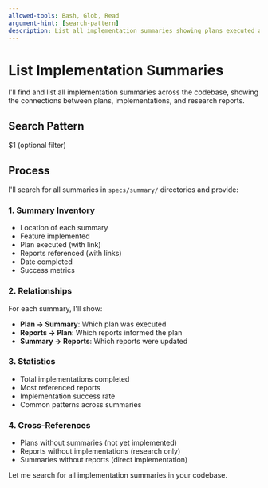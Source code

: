 ```yaml
---
allowed-tools: Bash, Glob, Read
argument-hint: [search-pattern]
description: List all implementation summaries showing plans executed and reports used
---
```


# List Implementation Summaries

I'll find and list all implementation summaries across the codebase, showing the connections between plans, implementations, and research reports.

## Search Pattern
$1 (optional filter)

## Process

I'll search for all summaries in `specs/summary/` directories and provide:

### 1. Summary Inventory
- Location of each summary
- Feature implemented
- Plan executed (with link)
- Reports referenced (with links)
- Date completed
- Success metrics

### 2. Relationships
For each summary, I'll show:
- **Plan → Summary**: Which plan was executed
- **Reports → Plan**: Which reports informed the plan
- **Summary → Reports**: Which reports were updated

### 3. Statistics
- Total implementations completed
- Most referenced reports
- Implementation success rate
- Common patterns across summaries

### 4. Cross-References
- Plans without summaries (not yet implemented)
- Reports without implementations (research only)
- Summaries without reports (direct implementation)

Let me search for all implementation summaries in your codebase.